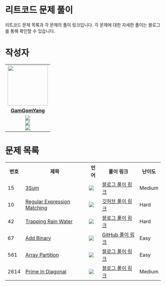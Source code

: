 # 리트코드 문제 풀이

리트코드 문제 목록과 각 문제의 풀이 링크입니다. 각 문제에 대한 자세한 풀이는 블로그를 통해 확인할 수 있습니다.



# 작성자
<table>
 <tr>
    <td align="center"><a href="https://github.com/jinny-l"><img src="https://avatars.githubusercontent.com/GamGomYang" width="130px;" alt=""></a></td>
  </tr>
  <tr>
    <td align="center"><a href="https://github.com/GamGomYang"><b>GamGomYang</b></a></td>
  </tr>
  <tr> 
    <td align="center">  <img src="https://img.shields.io/badge/-Python-blue?logo=python"><br/>
    <img src="https://img.shields.io/badge/-Java-orange?logo=java"><br/>
    <img src="https://img.shields.io/badge/-Kotlin-purple?logo=kotlin"><br/>
  </tr> 
</table>


<h1>문제 목록</h1>

<table> <tr> <th>번호</th> <th>제목</th> <th>언어</th> <th>풀이 링크</th> <th>난이도</th> </tr> <tr> <td>15</td> <td><a href="https://leetcode.com/problems/3sum/description/">3Sum</a></td> <td><img src="https://img.shields.io/badge/-Java-orange?logo=java"/></td> <td><a href="https://blog.naver.com/gamgomyang/223520545753">블로그 풀이 링크</a></td> <td>Medium</td> </tr>
 <tr> 
    <td>10</td> 
    <td><a href="https://leetcode.com/problems/regularexpression-matching/">Regular Expression Matching</a></td> 
    <td><img src="https://img.shields.io/badge/-Java-orange?logo=java"/></td> 
    <td><a href="https://github.com/GamGomYang/LeetCode/blob/main/DynamicProgramming/leetcode10.java">깃허브 풀이 링크</a></td> 
    <td>Hard</td> 
</tr>

 <tr> <td>42</td> <td><a href="https://leetcode.com/problems/trapping-rain-water/description/">Trapping Rain Water</a></td> <td><img src="https://img.shields.io/badge/-Python-blue?logo=python" /></td> <td><a href="https://blog.naver.com/gamgomyang/223439892381">블로그 풀이 링크</a></td> <td>Hard</td> </tr> <tr> <td>67</td> <td><a href="https://leetcode.com/problems/add-binary/description/">Add Binary</a></td> <td><img src="https://img.shields.io/badge/-Java-orange?logo=java"/></td> <td><a href="https://github.com/GamGomYang/LeetCode/blob/main/String/leetcode67.java">GitHub 풀이 링크</a></td> <td>Easy</td> </tr> <tr> <td>561</td> <td><a href="https://leetcode.com/problems/array-partition/description/">Array Partition</a></td> <td><img src="https://img.shields.io/badge/-Python-blue?logo=python" /></td> <td><a href="https://blog.naver.com/gamgomyang/223440019500">블로그 풀이 링크</a></td> <td>Easy</td> </tr> <tr> <td>2614</td> <td><a href="https://leetcode.com/problems/prime-in-diagonal/description/">Prime In Diagonal</a></td> <td><img src="https://img.shields.io/badge/-Python-blue?logo=python" /></td> <td><a href="https://blog.naver.com/gamgomyang/223499211433">블로그 풀이 링크</a></td> <td>Medium</td> </tr> </table>



